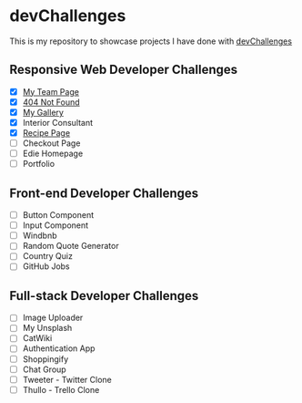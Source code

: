 # devChallenges

This is my repository to showcase projects I have done with [devChallenges](https://devchallenges.io/)

## Responsive Web Developer Challenges
- [x] [My Team Page](https://awkcodergirl.github.io/devChallenges/myOfficePage/)
- [x] [404 Not Found](https://awkcodergirl.github.io/devChallenges/404NotFound/)
- [x] [My Gallery](https://awkcodergirl.github.io/devChallenges/My-Gallery/)
- [x] Interior Consultant
- [x] [Recipe Page](https://awkcodergirl.github.io/devChallenges/Recipe-Page/)
- [ ] Checkout Page
- [ ] Edie Homepage
- [ ] Portfolio

## Front-end Developer Challenges
- [ ] Button Component
- [ ] Input Component
- [ ] Windbnb
- [ ] Random Quote Generator
- [ ] Country Quiz
- [ ] GitHub Jobs

## Full-stack Developer Challenges
- [ ] Image Uploader
- [ ] My Unsplash
- [ ] CatWiki
- [ ] Authentication App
- [ ] Shoppingify
- [ ] Chat Group
- [ ] Tweeter - Twitter Clone
- [ ] Thullo - Trello Clone
